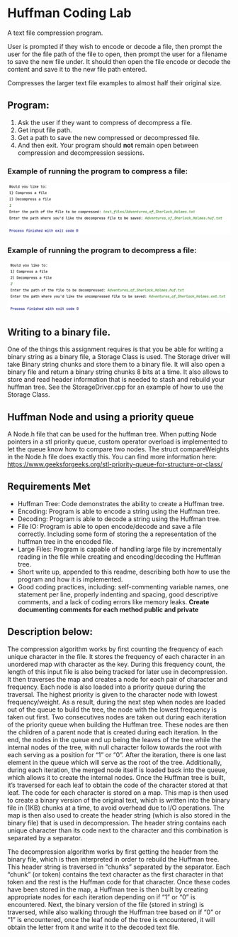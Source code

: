 # Huffman Coding Lab

A text file compression program.

User is prompted if they wish to encode or decode a file, then prompt the user for the file path of the file to open, then prompt the user for a filename to save the new file under.  It should then open the file encode or decode the content and save it to the new file path entered.  

Compresses the larger text file examples to almost half their original size. 

## Program:

1. Ask the user if they want to compress of decompress a file.  
2. Get input file path.
3. Get a path to save the new compressed or decompressed file.
4. And then exit.  Your program should **not** remain open between compression and decompression sessions. 

### Example of running the program to compress a file:

![Compress Example](images/compressing.png)

### Example of running the program to decompress a file:

![Decompress Example](images/decompressing.png)


## Writing to a binary file. 
One of the things this assignment requires is that you be able for writing a binary string as a binary file, a Storage Class is used.  The Storage driver will take Binary string chunks and store them to a binary file.  It will also open a binary file and return a binary string chunks 8 bits at a time. It also allows to store and read header information that is needed to stash and rebuild your huffman tree. See the StorageDriver.cpp for an example of how to use the Storage Class. 

## Huffman Node and using a priority queue
A Node.h file that can be used for the huffman tree.  When putting Node pointers in a stl priority queue, custom operator overload is implemented to let the queue know how to compare two nodes.  The struct compareWeights in the Node.h file does exactly this.  You can find more information here: https://www.geeksforgeeks.org/stl-priority-queue-for-structure-or-class/

## Requirements Met
- Huffman Tree: Code demonstrates the ability to create a Huffman tree.
- Encoding:  Program is able to encode a string using the Huffman tree.     
- Decoding: Program is able to decode a string using the Huffman tree.   
- File IO:  Program is able to open encode/decode and save a file correctly.  Including some form of storing the a representation of the huffman tree in the encoded file.
- Large Files:  Program is capable of handling large file by incrementally reading in the file while creating and encoding/decoding the Huffman tree.
- Short write up, appended to this readme, describing both how to use the program and how it is implemented.     
- Good coding practices, including: self-commenting variable names, one statement per line, properly indenting and spacing, good  descriptive comments, and a lack of coding errors like memory leaks. **Create documenting comments for each method public and private**



## Description below:
The compression algorithm works by first counting the frequency of each unique character in the file. It stores the frequency of each character in an unordered map with character as the key. During this frequency count, the length of this input file is also being tracked for later use in decompression. It then traverses the map and creates a node for each pair of character and frequency. Each node is also loaded into a priority queue during the traversal. The highest priority is given to the character node with lowest frequency/weight. As a result, during the next step when nodes are loaded out of the queue to build the tree, the node with the lowest frequency is taken out first. Two consecutives nodes are taken out during each iteration of the priority queue when building the Huffman tree. These nodes are then the children of a parent node that is created during each iteration. In the end, the nodes in the queue end up being the leaves of the tree while the internal nodes of the tree, with null character follow towards the root with each serving as a position for “1” or “0”. After the iteration, there is one last element in the queue which will serve as the root of the tree. Additionally, during each iteration, the merged node itself is loaded back into the queue, which allows it to create the internal nodes. Once the Huffman tree is built, it’s traversed for each leaf to obtain the code of the character stored at that leaf. The code for each character is stored on a map. This map is then used to create a binary version of the original text, which is written into the binary file in (1KB) chunks at a time, to avoid overhead due to I/O operations. The map is then also used to create the header string (which is also stored in the binary file) that is used in decompression. The header string contains each unique character than its code next to the character and this combination is separated by a separator.

The decompression algorithm works by first getting the header from the binary file, which is then interpreted in order to rebuild the Huffman tree. This header string is traversed in “chunks” separated by the separator. Each “chunk” (or token) contains the text character as the first character in that token and the rest is the Huffman code for that character. Once these codes have been stored in the map, a Huffman tree is then built by creating appropriate nodes for each iteration depending on if “1” or “0” is encountered. Next, the binary version of the file (stored in string) is traversed, while also walking through the Huffman tree based on if “0” or “1” is encountered, once the leaf node of the tree is encountered, it will obtain the letter from it and write it to the decoded text file.
